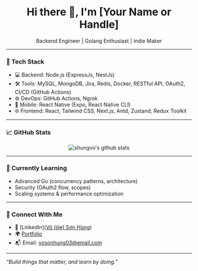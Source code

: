 <h1 align="center">Hi there 👋, I'm [Your Name or Handle]</h1>
<p align="center">
  Backend Engineer | Golang Enthusiast | Indie Maker
</p>

---

### 🧰 Tech Stack

- 💻 Backend: Node.js (ExpressJs, NestJs)
- 🛠️ Tools: MySQL, MongoDB, Jira, Redis, Docker, RESTful API, OAuth2, CI/CD (GitHub Actions)
- ⚙️ DevOps: GitHub Actions, Ngrok
- 📱 Mobile: React Native (Expo, React Native CLI)
- 🌐 Frontend: React, Tailwind CSS, Next.js, Antd, Zustand, Redux Toolkit

---

### 📈 GitHub Stats

<p align="center">
  <img src="https://github-readme-stats.vercel.app/api?username=shungvo&show_icons=true&theme=radical" alt="shungvo's github stats"/>
</p>

---

### 🌱 Currently Learning

- Advanced Go (concurrency patterns, architecture)
- Security (OAuth2 flow, scopes)
- Scaling systems & performance optimization

---

### 🤝 Connect With Me

- 💼 [LinkedIn]([Võ (jjie) Sơn Hùng](https://www.linkedin.com/in/jingjievo/))
- 🌍 [Portfolio](https://yourwebsite.dev)
- 📬 Email: vosonhung03@email.com

---

_“Build things that matter, and learn by doing.”_

